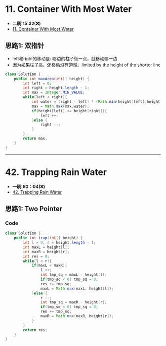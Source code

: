 # 11. Container With Most Water
* **二刷:15:32(❌)**
* [11. Container With Most Water](https://leetcode.com/problems/container-with-most-water/)
## 思路1: 双指针
* left和right的移动是: 哪边的柱子低一点，就移动哪一边
* 因为如果柱子高，还移动没有道理。limited by the height of the shorter line
```java
class Solution {
    public int maxArea(int[] height) {
        int left = 0;
        int right = height.length - 1;
        int max = Integer.MIN_VALUE;
        while(left < right){
            int water = (right - left) * (Math.min(height[left],height[right]));
            max = Math.max(max,water);
            if(height[left] <= height[right]){
                left ++;
            }else {
                right --;
            }
        }
        return max;
    }
}
```
*** 
# 42. Trapping Rain Water
* **一刷:60：04(❌)**
* [42. Trapping Rain Water](https://leetcode.com/problems/trapping-rain-water/)
## 思路1: Two Pointer
### Code
```java
class Solution {
    public int trap(int[] height) {
        int l = 0, r = height.length - 1;
        int maxL = height[l];
        int maxR = height[r];
        int res = 0;
        while(l < r){
            if(maxL < maxR){
                l ++;
                int tmp_sq = maxL - height[l];
                if(tmp_sq < 0) tmp_sq = 0;
                res += tmp_sq;
                maxL = Math.max(maxL, height[l]);
            }else {
                r --;
                int tmp_sq = maxR - height[r];
                if(tmp_sq < 0) tmp_sq = 0;
                res += tmp_sq;
                maxR = Math.max(maxR, height[r]);
            }
        }
        return res;
    }
}
```